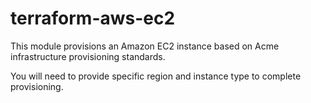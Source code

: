 # terraform-aws-ec2

This module provisions an Amazon EC2 instance based on Acme infrastructure provisioning standards.

You will need to provide specific region and instance type to complete provisioning.

